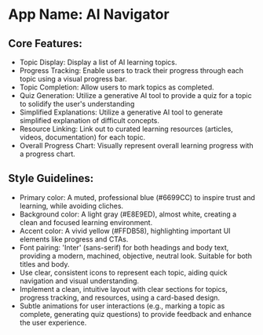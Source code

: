 # **App Name**: AI Navigator

## Core Features:

- Topic Display: Display a list of AI learning topics.
- Progress Tracking: Enable users to track their progress through each topic using a visual progress bar.
- Topic Completion: Allow users to mark topics as completed.
- Quiz Generation: Utilize a generative AI tool to provide a quiz for a topic to solidify the user's understanding
- Simplified Explanations: Utilize a generative AI tool to generate simplified explanation of difficult concepts.
- Resource Linking: Link out to curated learning resources (articles, videos, documentation) for each topic.
- Overall Progress Chart: Visually represent overall learning progress with a progress chart.

## Style Guidelines:

- Primary color: A muted, professional blue (#6699CC) to inspire trust and learning, while avoiding cliches.
- Background color: A light gray (#E8E9ED), almost white, creating a clean and focused learning environment.
- Accent color: A vivid yellow (#FFDB58), highlighting important UI elements like progress and CTAs.
- Font pairing: 'Inter' (sans-serif) for both headings and body text, providing a modern, machined, objective, neutral look. Suitable for both titles and body.
- Use clear, consistent icons to represent each topic, aiding quick navigation and visual understanding.
- Implement a clean, intuitive layout with clear sections for topics, progress tracking, and resources, using a card-based design.
- Subtle animations for user interactions (e.g., marking a topic as complete, generating quiz questions) to provide feedback and enhance the user experience.
